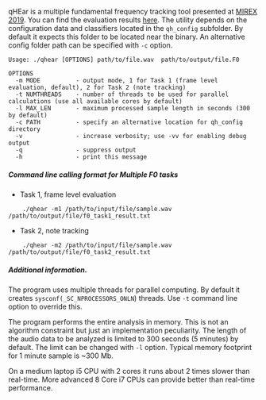 qHEar is a multiple fundamental frequency tracking tool
presented at [MIREX 2019](https://www.music-ir.org/mirex/wiki/2019:Main_Page). You
can find the evaluation results [here](https://www.music-ir.org/mirex/wiki/2019:Multiple_Fundamental_Frequency_Estimation_%26_Tracking_Results_-_MIREX_Dataset).
The utility depends on the configuration data and classifiers
located in the `qh_config` subfolder. By default it expects this folder to be located
near the binary. An alternative config folder path can be specified with `-c` option.

```
Usage: ./qhear [OPTIONS] path/to/file.wav  path/to/output/file.F0

OPTIONS
  -m MODE          - output mode, 1 for Task 1 (frame level evaluation, default), 2 for Task 2 (note tracking)
  -t NUMTHREADS    - number of threads to be used for parallel calculations (use all available cores by default)
  -l MAX_LEN       - maximum processed sample length in seconds (300 by default)
  -c PATH          - specify an alternative location for qh_config directory
  -v               - increase verbosity; use -vv for enabling debug output
  -q               - suppress output
  -h               - print this message
```

##### Command line calling format for Multiple F0 tasks

- Task 1, frame level evaluation
```
    ./qhear -m1 /path/to/input/file/sample.wav /path/to/output/file/f0_task1_result.txt
```

- Task 2, note tracking
```
    ./qhear -m2 /path/to/input/file/sample.wav /path/to/output/file/f0_task2_result.txt
```

##### Additional information.

The program uses multiple threads for parallel computing. By default it creates `sysconf(_SC_NPROCESSORS_ONLN`)
threads. Use `-t` command line option to override this.

The program performs the entire analysis in memory. This is not an algorithm constraint
but just an implementation peculiarity. The length of the audio data to be analyzed is limited
to 300 seconds (5 minutes) by default. The limit can be changed with `-l` option. Typical memory
footprint for 1 minute sample is ~300 Mb.

On a medium laptop i5 CPU with 2 cores it runs about 2 times slower than real-time. More
advanced 8 Core i7 CPUs can provide better than real-time performance.
